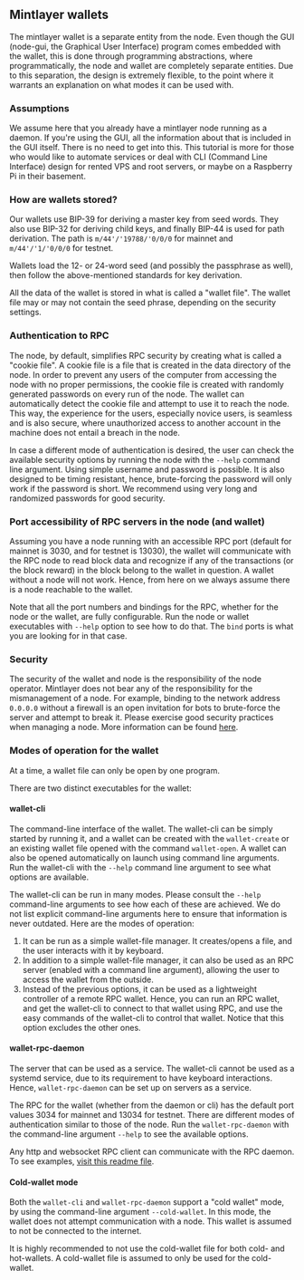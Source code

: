 ## Mintlayer wallets

The mintlayer wallet is a separate entity from the node. Even though the GUI (node-gui, the Graphical User Interface) program comes embedded with the wallet, this is done through programming abstractions, where programmatically, the node and wallet are completely separate entities. Due to this separation, the design is extremely flexible, to the point where it warrants an explanation on what modes it can be used with.

### Assumptions

We assume here that you already have a mintlayer node running as a daemon. If you're using the GUI, all the information about that is included in the GUI itself. There is no need to get into this. This tutorial is more for those who would like to automate services or deal with CLI (Command Line Interface) design for rented VPS and root servers, or maybe on a Raspberry Pi in their basement.

### How are wallets stored?

Our wallets use BIP-39 for deriving a master key from seed words. They also use BIP-32 for deriving child keys, and finally BIP-44 is used for path derivation. The path is `m/44'/'19788/'0/0/0` for mainnet and `m/44'/'1/'0/0/0` for testnet.

Wallets load the 12- or 24-word seed (and possibly the passphrase as well), then follow the above-mentioned standards for key derivation.

All the data of the wallet is stored in what is called a "wallet file". The wallet file may or may not contain the seed phrase, depending on the security settings.

### Authentication to RPC

The node, by default, simplifies RPC security by creating what is called a "cookie file". A cookie file is a file that is created in the data directory of the node. In order to prevent any users of the computer from accessing the node with no proper permissions, the cookie file is created with randomly generated passwords on every run of the node. The wallet can automatically detect the cookie file and attempt to use it to reach the node. This way, the experience for the users, especially novice users, is seamless and is also secure, where unauthorized access to another account in the machine does not entail a breach in the node.

In case a different mode of authentication is desired, the user can check the available security options by running the node with the `--help` command line argument. Using simple username and password is possible. It is also designed to be timing resistant, hence, brute-forcing the password will only work if the password is short. We recommend using very long and randomized passwords for good security.

### Port accessibility of RPC servers in the node (and wallet)

Assuming you have a node running with an accessible RPC port (default for mainnet is 3030, and for testnet is 13030), the wallet will communicate with the RPC node to read block data and recognize if any of the transactions (or the block reward) in the block belong to the wallet in question. A wallet without a node will not work. Hence, from here on we always assume there is a node reachable to the wallet.

Note that all the port numbers and bindings for the RPC, whether for the node or the wallet, are fully configurable. Run the node or wallet executables with `--help` option to see how to do that. The `bind` ports is what you are looking for in that case.


### Security

The security of the wallet and node is the responsibility of the node operator. Mintlayer does not bear any of the responsibility for the mismanagement of a node. For example, binding to the network address `0.0.0.0` without a firewall is an open invitation for bots to brute-force the server and attempt to break it. Please exercise good security practices when managing a node. More information can be found [here](/build-tools/linux-systemd-service/README.md).

### Modes of operation for the wallet

At a time, a wallet file can only be open by one program.

There are two distinct executables for the wallet:

#### wallet-cli

The command-line interface of the wallet. The wallet-cli can be simply started by running it, and a wallet can be created with the `wallet-create` or an existing wallet file opened with the command `wallet-open`. A wallet can also be opened automatically on launch using command line arguments. Run the wallet-cli with the `--help` command line argument to see what options are available.

The wallet-cli can be run in many modes. Please consult the `--help` command-line arguments to see how each of these are achieved. We do not list explicit command-line arguments here to ensure that information is never outdated. Here are the modes of operation:

1. It can be run as a simple wallet-file manager. It creates/opens a file, and the user interacts with it by keyboard.
2. In addition to a simple wallet-file manager, it can also be used as an RPC server (enabled with a command line argument), allowing the user to access the wallet from the outside.
3. Instead of the previous options, it can be used as a lightweight controller of a remote RPC wallet. Hence, you can run an RPC wallet, and get the wallet-cli to connect to that wallet using RPC, and use the easy commands of the wallet-cli to control that wallet. Notice that this option excludes the other ones.

#### wallet-rpc-daemon

The server that can be used as a service. The wallet-cli cannot be used as a systemd service, due to its requirement to have keyboard interactions. Hence, `wallet-rpc-daemon` can be set up on servers as a service.

The RPC for the wallet (whether from the daemon or cli) has the default port values 3034 for mainnet and 13034 for testnet. There are different modes of authentication similar to those of the node. Run the `wallet-rpc-daemon` with the command-line argument `--help` to see the available options.

Any http and websocket RPC client can communicate with the RPC daemon. To see examples, [visit this readme file](wallet-rpc-daemon/README.md).

#### Cold-wallet mode

Both the `wallet-cli` and `wallet-rpc-daemon` support a "cold wallet" mode, by using the command-line argument `--cold-wallet`. In this mode, the wallet does not attempt communication with a node. This wallet is assumed to not be connected to the internet.

It is highly recommended to not use the cold-wallet file for both cold- and hot-wallets. A cold-wallet file is assumed to only be used for the cold-wallet.
